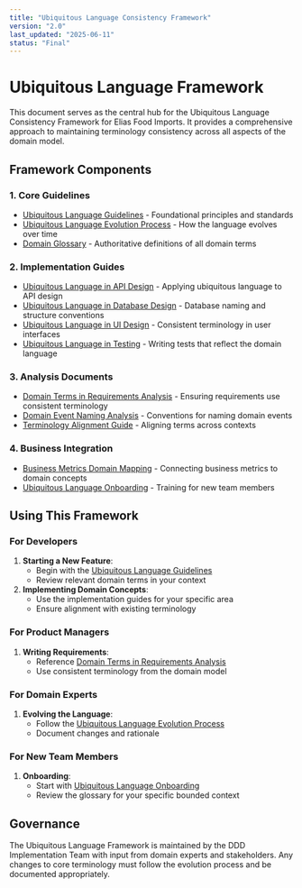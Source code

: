 ```yaml
---
title: "Ubiquitous Language Consistency Framework"
version: "2.0"
last_updated: "2025-06-11"
status: "Final"
---
```


# Ubiquitous Language Framework

This document serves as the central hub for the Ubiquitous Language Consistency Framework for Elias Food Imports. It provides a comprehensive approach to maintaining terminology consistency across all aspects of the domain model.

## Framework Components

### 1. Core Guidelines

- [Ubiquitous Language Guidelines](./guidelines/ubiquitous_language_guidelines.md) - Foundational principles and standards
- [Ubiquitous Language Evolution Process](./guidelines/ubiquitous_language_evolution.md) - How the language evolves over time
- [Domain Glossary](./guidelines/glossary.md) - Authoritative definitions of all domain terms
### 2. Implementation Guides

- [Ubiquitous Language in API Design](./implementation-guides/api_design.md) - Applying ubiquitous language to API design
- [Ubiquitous Language in Database Design](./implementation-guides/database_design.md) - Database naming and structure conventions
- [Ubiquitous Language in UI Design](./implementation-guides/ui_design.md) - Consistent terminology in user interfaces
- [Ubiquitous Language in Testing](./implementation-guides/testing.md) - Writing tests that reflect the domain language

### 3. Analysis Documents

- [Domain Terms in Requirements Analysis](./analysis/domain-terms-requirements.md) - Ensuring requirements use consistent terminology
- [Domain Event Naming Analysis](./analysis/domain_event_naming.md) - Conventions for naming domain events
- [Terminology Alignment Guide](./analysis/terminology_alignment.md) - Aligning terms across contexts

### 4. Business Integration

- [Business Metrics Domain Mapping](./business-integration/business_metrics_domain_mapping.md) - Connecting business metrics to domain concepts
- [Ubiquitous Language Onboarding](./business-integration/onboarding_program.md) - Training for new team members
## Using This Framework
### For Developers
1. **Starting a New Feature**:
   - Begin with the [Ubiquitous Language Guidelines](./guidelines/ubiquitous_language_guidelines.md)
   - Review relevant domain terms in your context
2. **Implementing Domain Concepts**:
   - Use the implementation guides for your specific area
   - Ensure alignment with existing terminology
### For Product Managers
1. **Writing Requirements**:
   - Reference [Domain Terms in Requirements Analysis](./analysis/domain-terms-requirements.md)
   - Use consistent terminology from the domain model
### For Domain Experts
1. **Evolving the Language**:
   - Follow the [Ubiquitous Language Evolution Process](./guidelines/ubiquitous_language_evolution.md)
   - Document changes and rationale
### For New Team Members
1. **Onboarding**:
   - Start with [Ubiquitous Language Onboarding](./business-integration/onboarding_program.md)
   - Review the glossary for your specific bounded context
## Governance
The Ubiquitous Language Framework is maintained by the DDD Implementation Team with input from domain experts and stakeholders. Any changes to core terminology must follow the evolution process and be documented appropriately.
